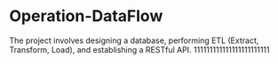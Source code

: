 # Operation-DataFlow
The project involves designing a database, performing ETL (Extract, Transform, Load), and establishing a RESTful API.
111111111111111111111111
